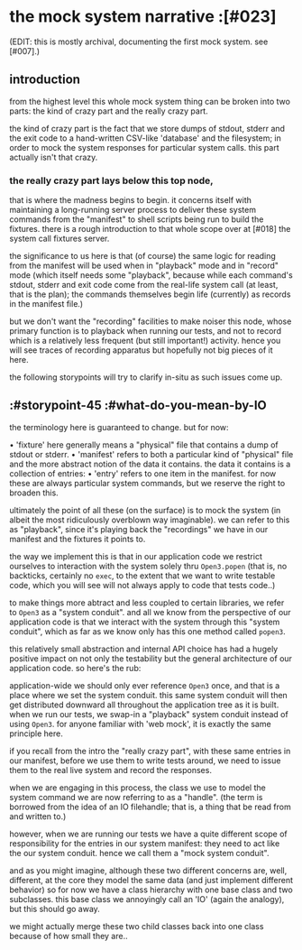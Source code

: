 # the mock system narrative :[#023]

(EDIT: this is mostly archival, documenting the first mock system. see [#007].)

## introduction

from the highest level this whole mock system thing can be broken into two
parts: the kind of crazy part and the really crazy part.

the kind of crazy part is the fact that we store dumps of stdout, stderr
and the exit code to a hand-written CSV-like 'database' and the filesystem;
in order to mock the system responses for particular system calls. this part
actually isn't that crazy.


### the really crazy part lays below this top node,

that is where the madness begins to begin. it concerns itself with maintaining
a long-running server process to deliver these system commands from the
"manifest" to shell scripts being run to build the fixtures. there is a rough
introduction to that whole scope over at [#018] the system call fixtures
server.

the significance to us here is that (of course) the same logic for reading
from the manifest will be used when in "playback" mode and in "record" mode
(which itself needs some "playback", because while each command's stdout,
stderr and exit code come from the real-life system call (at least, that
is the plan); the commands themselves begin life (currently) as records in
the manifest file.)

but we don't want the "recording" facilities to make noiser this node, whose
primary function is to playback when running our tests, and not to record
which is a relatively less frequent (but still important!) activity. hence
you will see traces of recording apparatus but hopefully not big pieces of it
here.

the following storypoints will try to clarify in-situ as such issues come up.



## :#storypoint-45 :#what-do-you-mean-by-IO

the terminology here is guaranteed to change. but for now:

  • 'fixture' here generally means a "physical" file that contains a dump
     of stdout or stderr.
  • 'manifest' refers to both a particular kind of "physical" file and the
     more abstract notion of the data it contains. the data it contains is
     a collection of entries:
  • 'entry' refers to one item in the manifest. for now these are always
     particular system commands, but we reserve the right to broaden this.

ultimately the point of all these (on the surface) is to mock the system
(in albeit the most ridiculously overblown way imaginable). we can refer
to this as "playback", since it's playing back the "recordings" we have
in our manifest and the fixtures it points to.

the way we implement this is that in our application code we restrict ourselves
to interaction with the system solely thru `Open3.popen` (that is, no
backticks, certainly no `exec`, to the extent that we want to write testable
code, which you will see will not always apply to code that tests code..)

to make things more abtract and less coupled to certain libraries, we refer
to `Open3` as a "system conduit". and all we know from the perspective of
our application code is that we interact with the system through this
"system conduit", which as far as we know only has this one method called
`popen3`.

this relatively small abstraction and internal API choice has had a hugely
positive impact on not only the testability but the general architecture of
our application code. so here's the rub:

application-wide we should only ever reference `Open3` once, and that is a
place where we set the system conduit. this same system conduit will then
get distributed downward all throughout the application tree as it is built.
when we run our tests, we swap-in a "playback" system conduit instead
of using `Open3`. for anyone familiar with 'web mock', it is exactly the
same principle here.

if you recall from the intro the "really crazy part", with these same
entries in our manifest, before we use them to write tests around, we need
to issue them to the real live system and record the responses.

when we are engaging in this process, the class we use to model the system
command we are now referring to as a "handle". (the term is borrowed from
the idea of an IO filehandle; that is, a thing that be read from and
written to.)

however, when we are running our tests we have a quite different scope of
responsibility for the entries in our system manifest: they need to act
like the our system conduit. hence we call them a "mock system conduit".

and as you might imagine, although these two different concerns are, well,
different, at the core they model the same data (and just implement different
behavior) so for now we have a class hierarchy with one base class and two
subclasses. this base class we annoyingly call an 'IO' (again the analogy),
but this should go away.

we might actually merge these two child classes back into one class because
of how small they are..

